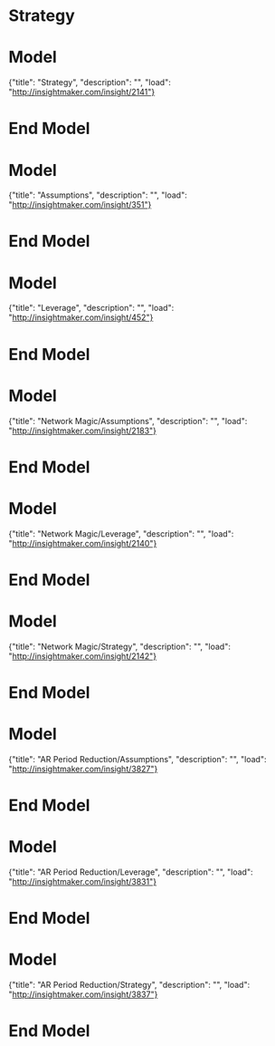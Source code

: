# Strategy #

# Model
{"title": "Strategy", "description": "", "load": "http://insightmaker.com/insight/2141"}
# End Model

# Model
{"title": "Assumptions", "description": "", "load": "http://insightmaker.com/insight/351"}
# End Model

# Model
{"title": "Leverage", "description": "", "load": "http://insightmaker.com/insight/452"}
# End Model

# Model
{"title": "Network Magic/Assumptions", "description": "", "load": "http://insightmaker.com/insight/2183"}
# End Model

# Model
{"title": "Network Magic/Leverage", "description": "", "load": "http://insightmaker.com/insight/2140"}
# End Model

# Model
{"title": "Network Magic/Strategy", "description": "", "load": "http://insightmaker.com/insight/2142"}
# End Model

# Model
{"title": "AR Period Reduction/Assumptions", "description": "", "load": "http://insightmaker.com/insight/3827"}
# End Model

# Model
{"title": "AR Period Reduction/Leverage", "description": "", "load": "http://insightmaker.com/insight/3831"}
# End Model

# Model
{"title": "AR Period Reduction/Strategy", "description": "", "load": "http://insightmaker.com/insight/3837"}
# End Model
